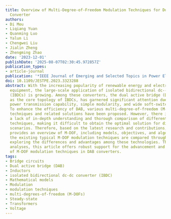 ```yaml
---
title: Overview of Multi-Degree-of-Freedom Modulation Techniques for Dual Active Bridge
  Converter
authors:
- Di Mou
- Liqiang Yuan
- Quanming Luo
- Yalun Li
- Chengwei Liu
- Jialin Zheng
- Zhengming Zhao
date: '2023-12-01'
publishDate: '2025-08-07T02:30:45.972857Z'
publication_types:
- article-journal
publication: '*IEEE Journal of Emerging and Selected Topics in Power Electronics*'
doi: 10.1109/JESTPE.2023.3323288
abstract: With the increasing popularity of renewable energy and electric terminal
  equipment, the large-scale application of isolated bidirectional dc--dc converters
  (IBDCs) is growing. Among these converters, the dual active bridge (DAB) converter,
  as the core topology of IBDCs, has garnered significant attention due to its bidirectional
  power transmission capability, simple modularity, and wide soft-switching range.
  To enhance the efficiency of DAB, various multi-degree-of-freedom (M-DOF) modulation
  techniques and related solutions have been proposed. However, there is currently
  a lack of in-depth understanding and thorough comparison of different M-DOF modulation
  techniques, making it difficult to obtain the optimal solution for different application
  scenarios. Therefore, based on the latest research and contributions, this article
  provides an overview of M-DOF, including models, objectives, and algorithms. Furthermore,
  the existing typical M-DOF modulation techniques are compared through experiments,
  exploring the differences and advantages among these technologies. Through these
  analyses, this article offers robust support for the advancement and application
  of M-DOF modulation techniques in DAB converters.
tags:
- Bridge circuits
- Dual active bridge (DAB)
- Inductors
- isolated bidirectional dc-dc converter (IBDC)
- Mathematical models
- Modulation
- modulation techniques
- multi-degrees-of-freedom (M-DOFs)
- Steady-state
- Transformers
- Voltage
---
```

